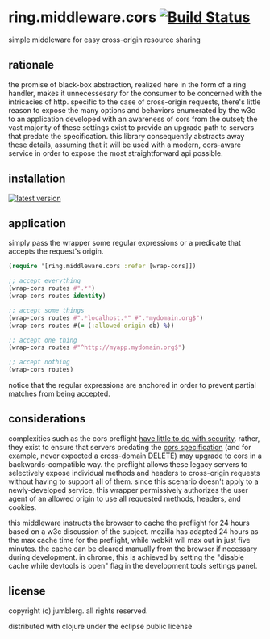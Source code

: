 # ring.middleware.cors [![Build Status][1]][2]

simple middleware for easy cross-origin resource sharing

## rationale

the promise of black-box abstraction, realized here in the form of a ring handler, makes it unnecessesary for the consumer to be concerned with the intricacies of http.  specific to the case of cross-origin requests, there's little reason to expose the many options and behaviors enumerated by the w3c to an application developed with an awareness of cors from the outset; the vast majority of these settings exist to provide an upgrade path to servers that predate the specification.  this library consequently abstracts away these details, assuming that it will be used with a modern, cors-aware service in order to expose the most straightforward api possible.

## installation

[![latest version][3]][4]

## application

simply pass the wrapper some regular expressions or a predicate that accepts the request's origin. 

```clojure
(require '[ring.middleware.cors :refer [wrap-cors]])

;; accept everything
(wrap-cors routes #".*")
(wrap-cors routes identity)

;; accept some things
(wrap-cors routes #".*localhost.*" #".*mydomain.org$")
(wrap-cors routes #(= (:allowed-origin db) %))

;; accept one thing
(wrap-cors routes #"^http://myapp.mydomain.org$")

;; accept nothing
(wrap-cors routes)
```
notice that the regular expressions are anchored in order to prevent partial matches from being accepted.

## considerations

complexities such as the cors preflight [have little to do with security][5]. rather, they exist to ensure that servers predating the [cors specification][6] (and for example, never expected a cross-domain DELETE) may upgrade to cors in a backwards-compatible way.  the preflight allows these legacy servers to selectively expose individual methods and headers to cross-origin requests without having to support all of them.  since this scenario doesn't apply to a newly-developed service, this wrapper permissively authorizes the user agent of an allowed origin to use all requested methods, headers, and cookies.

this middleware instructs the browser to cache the preflight for 24 hours based on a w3c discussion of the subject.  mozilla has adapted 24 hours as the max cache time for the preflight, while webkit will max out in just five minutes.  the cache can be cleared manually from the browser if necessary during development.  in chrome, this is achieved by setting the "disable cache while devtools is open" flag in the development tools settings panel.

## license

copyright (c) jumblerg. all rights reserved.

distributed with clojure under the eclipse public license

[1]: https://travis-ci.org/jumblerg/ring.middleware.cors.png?branch=master
[2]: https://travis-ci.org/jumblerg/ring.middleware.cors
[3]: https://clojars.org/jumblerg/ring.middleware.cors/latest-version.svg?bustcache=1.0.1-1
[4]: https://clojars.org/jumblerg/ring.middleware.cors
[5]: http://stackoverflow.com/questions/15381105/cors-what-is-the-motivation-behind-introducing-preflight-requests
[6]: http://www.w3.org/TR/cors/